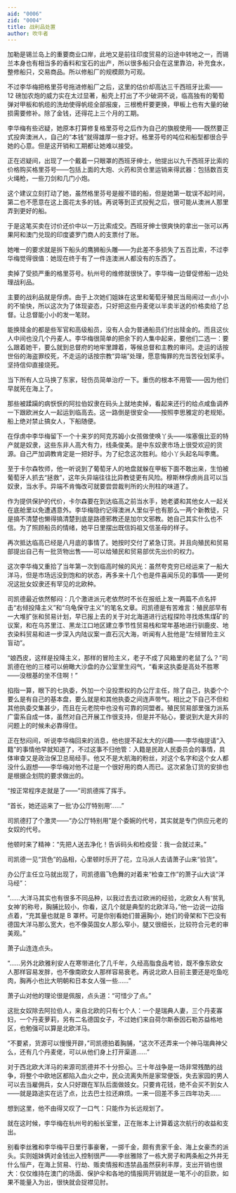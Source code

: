 ```yaml
---
aid: "0006"
zid: "0004"
title: 战利品处置
author: 吹牛者
---
```


加勒是锡兰岛上的重要商业口岸，此地又是前往印度贸易的沿途中转地之一，而锡兰本身也有相当多的香料和宝石的出产，所以很多船只会在这里靠泊，补充食水，整修船只，交易商品。所以修船厂的规模颇为可观。

不过李华梅把格里芬号拖进修船厂之后，这里的估价却高达三千西班牙比索——12 磅加农炮的威力实在太过显著，船壳上打出了不少破洞不说，临高独有的葡萄弹对甲板和帆缆的洗劫使得帆缆全部报废，三根桅杆要更换，甲板上也有大量的破损需要修补。除了金钱，还得花上三个月的工期。

李华梅有些迟疑，她原本打算修复格里芬号之后作为自己的旗舰使用——既然要正式投奔澳洲人，自己的“本钱”就得雄厚一些才好。格里芬号的吨位和船型都很合乎她的心意。但是这开销和工期都让她难以接受。

正在迟疑间，出现了一个戴着一只眼罩的西班牙绅士，他提出以九千西班牙比索的价格购买格里芬号——包括上面的大炮、火药和货仓里运销来得武器：包括数百支火绳枪，一些刀剑和几门小炮。

这个建议立刻打动了她，虽然格里芬号是艘不错的船，但是她第一耽误不起时间，第二也不愿意在这上面花太多的钱。再说等到正式投髡之后，很可能从澳洲人那里弄到更好的船。

于是这笔买卖在讨价还价中以一万比索成交。西班牙绅士很爽快的拿出一张可以再果阿和澳门兑现的印度婆罗门商人的支票付了账。

她唯一的要求就是拆下船头的鹰狮船头雕——为此差不多损失了五百比索，不过李华梅觉得很值：她现在终于有了一件连澳洲人都没有的东西了。

卖掉了受损严重的格里芬号。杭州号的维修就很快了。李华梅一边督促修船一边处理战利品。

主要的战利品就是俘虏。由于上次她们姐妹在这里和葡萄牙殖民当局闹过一点小小的不愉快，所以这次为了体现姿态，只好把这些丹麦佬以半卖半送的价格卖给了总督。让总督能小小的发一笔财。

能换赎金的都是些军官和高级船员，没有人会为普通船员们付出赎金的。而且这伙人中间也没几个丹麦人。李华梅很简单的把余下的人集中起来，要他们二选一：要么跟着她干，要么就到总督府的地牢里蹲着，等候总督和主教的审问。走运的话按世俗的海盗罪绞死，不走运的话按宗教“异端”处理，愿意悔罪的充当苦役划桨手。坚持信仰直接烧死。

当下所有人立马换了东家，轻伤员简单治疗一下。重伤的根本不用管——因为他们早就死在海上了。

那些被蹂躏的病恹恹的阿拉伯奴隶在码头上就地卖掉，看起来还行的给点咸鱼调养一下跟欧洲女人一起运到临高去。这一路倒是很安全——按照李思雅定的老规矩。船上绝对禁止搞女人，下船随便。

在俘虏中李华梅留下一个十来岁的阿克苏姆小女孩做使唤丫头——埃塞俄比亚的特产就是奴隶，这些东非人高大有力，线条俊美。是中东奴隶市场上很受欢迎的货源。自己严加调教肯定是一把好手。为了纪念这次胜利。给小丫头起名叫李鹰。

至于卡尔森牧师，他一听说到了葡萄牙人的地盘就躲在甲板下面不敢出来，生怕被葡萄牙人抓去“拯救”，这年头异端往往比异教徒更有风险。穆斯林俘虏尚且可以当奴隶，当水手。异端不肯悔改可就要尝尝裁判所的火刑柱的味道了。

作为提供保护的代价，卡尔森要在到达临高之前当水手，她老婆和其他女人一起关在底舱里以免遭遇意外。李华梅隐约记得澳洲人里似乎也有那么一两个新教徒，只是搞不清楚也懒得搞清楚到底是路德邪教还是加尔文邪教。她自己其实什么也不信。为了照顾船员的情绪，她平日里摆出既信妈祖又信圣母的样子。

再次抵达临高已经是八月底的事情了。她按时交付了紧急订货。并且向殖民和贸易部提出自己有一批货物出售——可以给殖民和贸易部优先出价的权力。

这次李华梅又重拾了当年第一次到临高时候的风光：虽然夸克穷已经运来了一船大洋马，但是市场远没到饱和的状态，再多来十几个也是件喜闻乐见的事情——更何况这批女奴隶还有罕见的北欧种。

司凯德最近依然郁闷：几个激进派元老依然时不长在报纸上发一两篇不点名抨击“右倾投降主义”和“乌龟保守主义”的笔名文章。司凯德是有苦难言：殖民部早有一大堆扩张和贸易计划，早已报上去的关于对北海道进行远程探险寻找炼焦煤矿的议案，和在乌苏里江、黑龙江口地区建立季节性贸易栈和常年基地进行驯鹿皮、地衣染料贸易和进一步深入内陆议案一直石沉大海，听闻有人批他是“左倾冒险主义盲动”。

“娘西皮，这样是投降主义，那样的冒险主义，老子不成了风箱里的老鼠了么？”司凯德在他的三楼可以俯瞰大沙盘的办公室里生闷气，“看来这执委是高处不胜寒——没根基的坐不住啊！”

掐指一算，眼下的七执委，外加一个没投票权的办公厅主任，除了自己，执委个个要么是有自己的基本盘，要么就是和其他执委之间连声带气。相比之下自己不但和其他执委交集甚少，而且在元老院中也没有可靠的同盟者。殖民贸易部里强力派系广雷系自成一体，虽然对自己开展工作很支持，但是并不贴心，要说到大是大非的问题上的时候未必靠得住。

正在愁闷间，听说李华梅回来的消息，他也提不起太大的兴趣——李华梅提请“入籍”的事情他早就知道了，不过这事不归他管：入籍是民政人民委员会的事情，具体审查又是政治保卫总局经手。他又不是大航海的粉丝，对这个名字和这个女人都没什么遐想——李华梅对他不过是一个很好用的商人而已。这次紧急订货的安排也是根据企划院的要求做出的。

“按正常程序走就是了——”司凯德挥了挥手。

“首长，她还运来了一批‘办公厅特别用’……”

司凯德打了个激灵——“办公厅特别用”是个委婉的代号，其实就是专门供应元老的女奴的代号。

他顿时来了精神：“先把人送去净化！告诉码头和检疫营：我一会就过来。”

司凯德一见“货色”的品相，心里顿时乐开了花，立马派人去请萧子山来“验货”。

办公厅主任立马就出现了，司凯德眉飞色舞的对着来“检查工作”的萧子山大谈“洋马经”：

“……大洋马其实也有很多不同品种，以我过去去过欧洲的经验，北欧女人有‘贫乳女神’的称号，胸脯比较小，你看，这几个就是典型的北欧洋马，”他一边说一边指点着，“充其量也就是 B 罩杯。可是你别看她们普遍胸小，她们的骨架和下巴没有德国大洋马那么宽大，也不像英国女人那么窄小，腿又很细长，比较符合元老的审美观。”

萧子山连连点头。

“……另外北欧雅利安人在寒带进化了几千年，久经高脂食品考验，既不像东欧女人那样容易发胖，也不像南欧女人那样容易衰老。再说北欧人目前主要还是吃鱼吃肉，胸再小也比大明朝和日本女人强一些……”

萧子山对他的理论很是佩服，点头道：“可惜少了点。”

这批女奴除去阿拉伯人，来自北欧的只有七个人：一个是瑞典人妻，三个丹麦寡妇，一个丹麦萝莉，另有二名德国女子，不过她们来自荷尔斯泰因石勒苏益格地区，也勉强可以算是北欧洋马。

“不要紧，货源可以慢慢开辟，”司凯德拍着胸脯，“这次不还弄来一个神马瑞典神父么，还有几个丹麦佬，可以从他们身上打开渠道……”

对于西北欧大洋马的来源司凯德并不十分担心。三十年战争是一场非常残酷的战争，将整个中欧地区都陷入血火之中，民众流离失所是家常便饭，失去家园的男人可以去当雇佣兵，女人只好跟在军队后面做妓女。只要肯花钱，绝不会买不到女人——就是路途实在远了点，比去巴士拉还麻烦。一来一回差不多三四年功夫……

想到这里，他不由得又叹了一口气：只能作为长远规划了。

就在这时候，李华梅在杭州号的船长室里，正在账本上计算着这次航行的收益和支出。

别看李丝雅和李华梅平日里行事豪奢，一掷千金，颇有贵家千金、海上女豪杰的派头。实则姐妹俩对金钱出入控制很严——李丝雅除了一栋大房子和两条船之外并无什么恒产，在海上贸易、行劫、贩卖情报和违禁品虽然获利丰厚，支出开销也很大：仅仅维持在澳门的场面、保护伞和各地的情报网开销就是一笔不小的巨款，如果不能量入为出，很快就会捉襟见肘。
